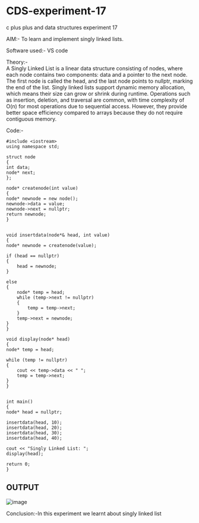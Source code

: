 # CDS-experiment-17
c plus plus and data structures experiment 17

AIM:- To learn and implement singly linked lists.<br>

Software used:- VS code<br>

Theory:-<br>
A Singly Linked List is a linear data structure consisting of nodes, where each node contains two components: data and a pointer to the next node. The first node is called the head, and the last node points to nullptr, marking the end of the list. Singly linked lists support dynamic memory allocation, which means their size can grow or shrink during runtime. Operations such as insertion, deletion, and traversal are common, with time complexity of O(n) for most operations due to sequential access. However, they provide better space efficiency compared to arrays because they do not require contiguous memory.<br>

Code:-<br>
```
#include <iostream>
using namespace std;

struct node 
{
int data;     
node* next;
};

node* createnode(int value) 
{
node* newnode = new node();  
newnode->data = value;       
newnode->next = nullptr; 
return newnode;
}


void insertdata(node*& head, int value) 
{
node* newnode = createnode(value);

if (head == nullptr) 
{
    head = newnode;
} 

else 
{
    node* temp = head;
    while (temp->next != nullptr) 
    {
        temp = temp->next;
    }
    temp->next = newnode;
}
}

void display(node* head) 
{
node* temp = head;

while (temp != nullptr) 
{
    cout << temp->data << " ";
    temp = temp->next;
}
}


int main() 
{
node* head = nullptr;

insertdata(head, 10);
insertdata(head, 20);
insertdata(head, 30);
insertdata(head, 40);

cout << "Singly Linked List: ";
display(head);

return 0;
}
```

## OUTPUT
![image](https://github.com/user-attachments/assets/0f58e97f-c43f-4c80-8239-1d661ae9e909)


Conclusion:-In this experiment we learnt about singly linked list
